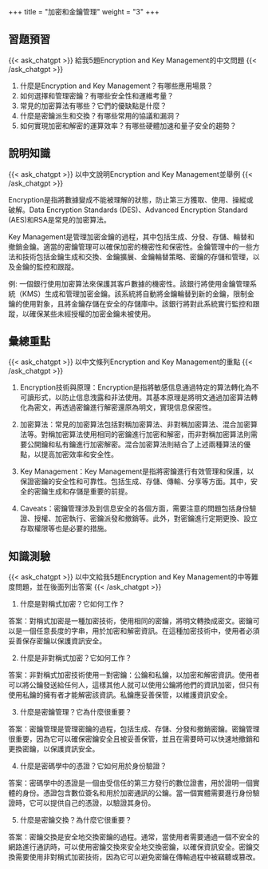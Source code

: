 +++
title = "加密和金鑰管理"
weight = "3"
+++
## 習題預習
{{< ask_chatgpt >}}
給我5題Encryption and Key Management的中文問題
{{< /ask_chatgpt >}}



1. 什麼是Encryption and Key Management？有哪些應用場景？
2. 如何選擇和管理密鑰？有哪些安全性和運維考量？
3. 常見的加密算法有哪些？它們的優缺點是什麼？
4. 什麼是密鑰派生和交換？有哪些常用的協議和漏洞？
5. 如何實現加密和解密的運算效率？有哪些硬體加速和量子安全的趨勢？   

## 說明知識
{{< ask_chatgpt >}}
以中文說明Encryption and Key Management並舉例
{{< /ask_chatgpt >}}



Encryption是指將數據變成不能被理解的狀態，防止第三方獲取、使用、操縱或破解。Data Encryption Standards (DES)、Advanced Encryption Standard (AES)和RSA是常見的加密算法。

Key Management是管理加密金鑰的過程，其中包括生成、分發、存儲、輪替和撤銷金鑰。適當的密鑰管理可以確保加密的機密性和保密性。金鑰管理中的一些方法和技術包括金鑰生成和交換、金鑰擴展、金鑰輪替策略、密鑰的存儲和管理，以及金鑰的監控和跟蹤。

例: 一個銀行使用加密算法來保護其客戶數據的機密性。該銀行將使用金鑰管理系統（KMS）生成和管理加密金鑰。該系統將自動將金鑰輪替到新的金鑰，限制金鑰的使用對象，且將金鑰存儲在安全的存儲庫中。該銀行將對此系統實行監控和跟蹤，以確保某些未經授權的加密金鑰未被使用。   

## 彙總重點
{{< ask_chatgpt >}}
以中文條列Encryption and Key Management的重點
{{< /ask_chatgpt >}}



1. Encryption技術與原理：Encryption是指將敏感信息通過特定的算法轉化為不可讀形式，以防止信息洩露和非法使用。其基本原理是將明文通過加密算法轉化為密文，再透過密鑰進行解密還原為明文，實現信息保密性。

2. 加密算法：常見的加密算法包括對稱加密算法、非對稱加密算法、混合加密算法等。對稱加密算法使用相同的密鑰進行加密和解密，而非對稱加密算法則需要公開鑰和私有鑰進行加密解密。混合加密算法則結合了上述兩種算法的優點，以提高加密效率和安全性。

3. Key Management：Key Management是指將密鑰進行有效管理和保護，以保證密鑰的安全性和可靠性。包括生成、存儲、傳輸、分享等方面。其中，安全的密鑰生成和存儲是重要的前提。

4. Caveats：密鑰管理涉及到信息安全的各個方面，需要注意的問題包括身份驗證、授權、加密執行、密鑰派發和撤銷等。此外，對密鑰進行定期更換、設立存取權限等也是必要的措施。   

## 知識測驗
{{< ask_chatgpt >}}
以中文給我5題Encryption and Key Management的中等難度問題，並在後面列出答案
{{< /ask_chatgpt >}}



1. 什麼是對稱式加密？它如何工作？

答案：對稱式加密是一種加密技術，使用相同的密鑰，將明文轉換成密文。密鑰可以是一個任意長度的字串，用於加密和解密資訊。在這種加密技術中，使用者必須妥善保存密鑰以保護資訊安全。

2. 什麼是非對稱式加密？它如何工作？

答案：非對稱式加密技術使用一對密鑰：公鑰和私鑰，以加密和解密資訊。使用者可以將公鑰發送給任何人，這樣其他人就可以使用公鑰將他們的資訊加密，但只有使用私鑰的擁有者才能解密該資訊。私鑰應妥善保管，以維護資訊安全。

3. 什麼是密鑰管理？它為什麼很重要？

答案：密鑰管理是管理密鑰的過程，包括生成、存儲、分發和撤銷密鑰。密鑰管理很重要，因為它可以確保密鑰安全且被妥善保管，並且在需要時可以快速地撤銷和更換密鑰，以保護資訊安全。

4. 什麼是密碼學中的憑證？它如何用於身份驗證？

答案：密碼學中的憑證是一個由受信任的第三方發行的數位證書，用於證明一個實體的身份。憑證包含數位簽名和用於加密通訊的公鑰。當一個實體需要進行身份驗證時，它可以提供自己的憑證，以驗證其身份。

5. 什麼是密鑰交換？為什麼它很重要？

答案：密鑰交換是安全地交換密鑰的過程。通常，當使用者需要通過一個不安全的網路進行通訊時，可以使用密鑰交換來安全地交換密鑰，以確保資訊安全。密鑰交換需要使用非對稱式加密技術，因為它可以避免密鑰在傳輸過程中被竊聽或篡改。   

